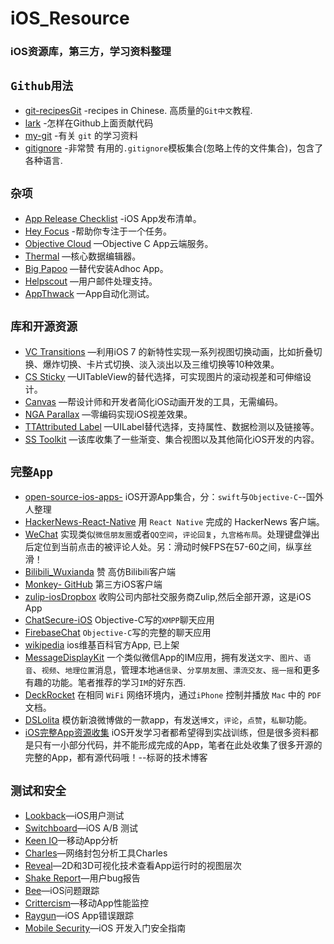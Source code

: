# iOS_Resource
### iOS资源库，第三方，学习资料整理

## `Github用法`

* [git-recipesGit](https://github.com/geeeeeeeeek/git-recipes)  -recipes in Chinese. 高质量的`Git中文`教程.
* [lark](https://github.com/larkjs/lark/wiki/怎样贡献代码)  -怎样在Github上面贡献代码
* [my-git](https://github.com/xirong/my-git)  -有关 `git` 的学习资料
* [gitignore](https://github.com/github/gitignore)  -非常赞 有用的`.gitignore`模板集合(忽略上传的文件集合)，包含了各种语言.

## `杂项`
* [App Release Checklist](https://github.com/oisin/app-release-checklist)  -iOS App发布清单。
* [Hey Focus](http://www.heyfocus.com/)  -帮助你专注于一个任务。
* [Objective Cloud](http://objective-cloud.com/)  —Objective C App云端服务。
* [Thermal](http://thermal-core.com/CoreDataEditor)  —核心数据编辑器。
* [Big Papoo](https://github.com/BigPapoo/AppStaller)  —替代安装Adhoc App。
* [Helpscout](https://www.helpscout.net/)  —用户邮件处理支持。
* [AppThwack](https://appthwack.com/)  —App自动化测试。

## `库和开源资源`
* [VC Transitions](https://github.com/ColinEberhardt/VCTransitionsLibrary)  —利用iOS 7 的新特性实现一系列视图切换动画，比如折叠切换、爆炸切换、卡片式切换、淡入淡出以及三维切换等10种效果。
* [CS Sticky](https://github.com/Citrrus/BlurryModalSegue)  —UITableView的替代选择，可实现图片的滚动视差和可伸缩设计。
* [Canvas](https://github.com/CanvasPod/Canvas)  —帮设计师和开发者简化iOS动画开发的工具，无需编码。
* [NGA Parallax](https://github.com/michaeljbishop/NGAParallaxMotion)  —零编码实现iOS视差效果。
* [TTAttributed Label](https://github.com/mattt/TTTAttributedLabel)  —UILabel替代选择，支持属性、数据检测以及链接等。
* [SS Toolkit](http://sstoolk.it/)  —该库收集了一些渐变、集合视图以及其他简化iOS开发的内容。

## `完整App`
* [open-source-ios-apps-](https://github.com/dkhamsing/open-source-ios-apps)  iOS开源App集合，分：`swift`与`Objective-C`--国外人整理
* [HackerNews-React-Native](https://github.com/iSimar/HackerNews-React-Native)  用 `React Native` 完成的 HackerNews 客户端。
* [WeChat](https://github.com/zhengwenming/WeChat)  实现类似`微信朋友圈`或者`QQ空间`，`评论回复`，`九宫格布局`。处理键盘弹出后定位到当前点击的被评论人处。另：滑动时候FPS在57-60之间，纵享丝滑！
* [Bilibili_Wuxianda](https://github.com/MichaelHuyp/Bilibili_Wuxianda) 赞 高仿Bilibili客户端
* [Monkey- GitHub](https://github.com/coderyi/Monkey) 第三方iOS客户端
* [zulip-iosDropbox](https://github.com/zulip/zulip-ios)  收购公司内部社交服务商Zulip,然后全部开源，这是iOS App
* [ChatSecure-iOS](https://github.com/ChatSecure/ChatSecure-iOS)  Objective-C写的`XMPP`聊天应用
* [FirebaseChat](https://github.com/relatedcode/FirebaseChat)  `Objective-C`写的完整的聊天应用
* [wikipedia](https://github.com/wikimedia/wikipedia-ios) ios维基百科官方App, 已上架
* [MessageDisplayKit](https://github.com/xhzengAIB/MessageDisplayKit) 一个类似微信App的IM应用，拥有发送`文字`、`图片`、`语音`、`视频`、`地理位置`消息，管理本地`通信录`、`分享朋友圈`、`漂流交友`、`摇一摇`和更多有趣的功能。笔者推荐的学习`IM`的好东西.
* [DeckRocket](https://github.com/jpsim/DeckRocket)  在相同 `WiFi` 网络环境内，通过`iPhone` 控制并播放 `Mac` 中的 `PDF` 文档。
* [DSLolita](https://github.com/sam408130/DSLolita)  模仿新浪微博做的一款app，有发送`博文`，`评论`，`点赞`，`私聊`功能。
* [iOS完整App资源收集](http://www.henishuo.com/ios-app-fully-code/)  iOS开发学习者都希望得到实战训练，但是很多资料都是只有一小部分代码，并不能形成完成的App，笔者在此处收集了很多开源的完整的App，都有源代码哦！--标哥的技术博客

## `测试和安全`
* [Lookback](http://lookback.io/)—iOS用户测试
* [Switchboard](https://github.com/KeepSafe/Switchboard)—iOS A/B 测试
* [Keen IO](https://keen.io/)—移动App分析
* [Charles](http://www.charlesproxy.com/)—网络封包分析工具Charles
* [Reveal](http://revealapp.com/)—2D和3D可视化技术查看App运行时的视图层次
* [Shake Report](http://shakereport.com/)—用户bug报告
* [Bee](http://neat.io/bee/)—iOS问题跟踪
* [Crittercism](http://www.crittercism.com/)—移动App性能监控
* [Raygun](http://raygun.io/)—iOS App错误跟踪
* [Mobile Security](http://joppar.com/mobile-app-security-guide/)—iOS 开发入门安全指南

